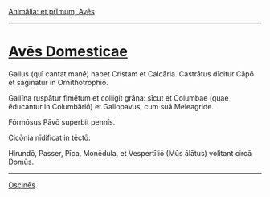 [Animālia: et prīmum, Avēs](../019-animalia-et-primum-aves.md)

---

# [Avēs Domesticae](https://www.archive.org/stream/cu31924032499455#page/n64/mode/1up)

Gallus (quī cantat manē) habet Cristam et Calcāria. Castrātus dīcitur Cāpō et sagīnātur in Ornīthotrophīō.

Gallīna ruspātur fimētum et colligit grāna: sīcut et Columbae (quae ēducantur in Columbāriō) et Gallopavus, cum suā Meleagride.

Fōrmōsus Pāvō superbit pennīs.

Cicōnia nīdificat in tēctō.

Hirundō, Passer, Pīca, Monēdula, et Vespertīliō (Mūs ālātus) volitant circā Domūs.

---

[Oscinēs](../021-oscines.md)
